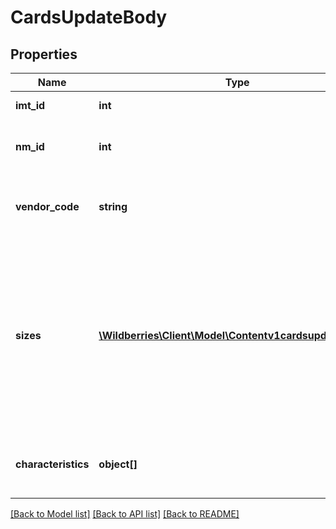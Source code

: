 # CardsUpdateBody

## Properties
Name | Type | Description | Notes
------------ | ------------- | ------------- | -------------
**imt_id** | **int** | Идентификатор карточки товара | [optional] 
**nm_id** | **int** | Числовой идентификатор номенклатуры Wildberries | [optional] 
**vendor_code** | **string** | Вендор код, текстовый идентификатор номенклатуры поставщика | [optional] 
**sizes** | [**\Wildberries\Client\Model\Contentv1cardsupdateSizes[]**](Contentv1cardsupdateSizes.md) | Массив размеров для номенклатуры (для безразмерного товара все равно нужно передавать данный массив с одним элементом и нулевым размером, но с ценой и баркодом) | [optional] 
**characteristics** | **object[]** | Массив характеристик, индивидуальный для каждой категории | [optional] 

[[Back to Model list]](../../README.md#documentation-for-models) [[Back to API list]](../../README.md#documentation-for-api-endpoints) [[Back to README]](../../README.md)

